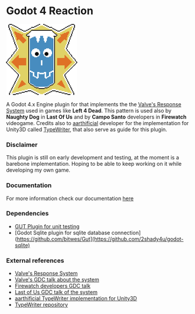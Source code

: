 # Godot 4 Reaction

![Reaction icon](icon.png)

A Godot 4.x Engine plugin for that implements the  the [Valve's Response System](https://developer.valvesoftware.com/wiki/Response_System) used in games like **Left 4 Dead**. This pattern is used also by **Naughty Dog** in **Last Of Us** and by **Campo Santo** developers in **Firewatch** videogame. Credits also to [aarthificial](https://www.youtube.com/@aarthificial) developer for the implementation for Unity3D called [TypeWriter](https://github.com/aarthificial-unity/typewriter), that also serve as guide for this plugin.

### Disclaimer

This plugin is still on early development and testing, at the moment is a barebone implementation. Hoping to be able to keep working on it while developing my own game. 

### Documentation

For more information check our documentation [here](https://github.com/ThereThere-CoOp/reaction_docs/blob/main/en/About%20Reaction.md)

### Dependencies

* [GUT Plugin for unit testing](https://github.com/bitwes/Gut)
* [Godot Sqlite plugin for sqlite database connection](https://github.com/bitwes/Gut](https://github.com/2shady4u/godot-sqlite)

### External references
* [Valve's Response System](https://developer.valvesoftware.com/wiki/Response_System)
* [Valve's GDC talk about the system](https://www.youtube.com/watch?v=tAbBID3N64A)
* [Firewatch developers GDC talk](https://www.youtube.com/watch?v=wj-2vbiyHnI&t=764s)
* [Last of Us GDC talk of the system](https://www.youtube.com/watch?v=D7T1t_grInw&pp=ygUXbGFzdCBvZiB1cyBnZGMgZGlhbG9ndWU%3D)
* [aarthificial TypeWriter implementation for Unity3D](https://www.youtube.com/watch?v=1LlF5p5Od6A&t=2s)
* [TypeWriter repository](https://github.com/aarthificial-unity/typewriter)

